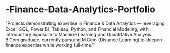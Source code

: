 # -Finance-Data-Analytics-Portfolio
"Projects demonstrating expertise in Finance &amp; Data Analytics — leveraging Excel, SQL, Power BI, Tableau, Python, and Financial Modeling, with introductory exposure to Machine Learning and Quantitative Analysis. B.Com graduate, currently pursuing M.Com (Distance Learning) to deepen finance expertise while working full-time."
